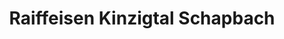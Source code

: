 ---
title: "Raiffeisen Kinzigtal Schapbach"
url: /bad-rippoldsau-schapbach/raiffeisen-kinzigtal-schapbach/
shop: Supermarkt
---